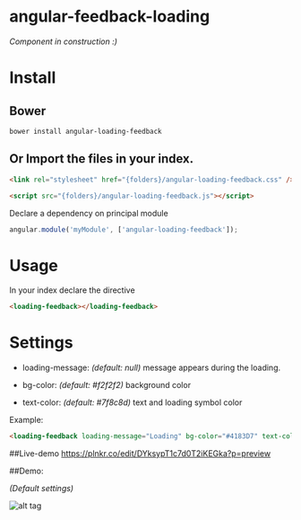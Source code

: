 # angular-feedback-loading

 *Component in construction :)*

# Install

## Bower
`bower install angular-loading-feedback`

## Or Import the files in your index.  
```html
<link rel="stylesheet" href="{folders}/angular-loading-feedback.css" />
```

```html
<script src="{folders}/angular-loading-feedback.js"></script>
```  

Declare a dependency on principal module  
```javascript
angular.module('myModule', ['angular-loading-feedback']);
```

# Usage
In your index declare the directive  

```html
<loading-feedback></loading-feedback>
```

# Settings

* loading-message: _(default: null)_ message appears during the loading.  
 
* bg-color: _(default: #f2f2f2)_ background color

* text-color: _(default: #7f8c8d)_ text and loading symbol color

Example:

```html
<loading-feedback loading-message="Loading" bg-color="#4183D7" text-color="#E4F1FE"></loading-feedback>
```
##Live-demo
https://plnkr.co/edit/DYksypT1c7d0T2iKEGka?p=preview

##Demo:

_(Default settings)_

![alt tag](http://i.giphy.com/26AHEJJBoYHmPaQGA.gif)
